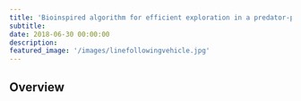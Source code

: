 ```yaml
---
title: 'Bioinspired algorithm for efficient exploration in a predator-prey environment'
subtitle:
date: 2018-06-30 00:00:00
description:
featured_image: '/images/linefollowingvehicle.jpg'
---
```


## Overview

